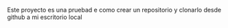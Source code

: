 Este proyecto es una pruebad e como crear un repositorio y clonarlo desde github a mi escritorio local
